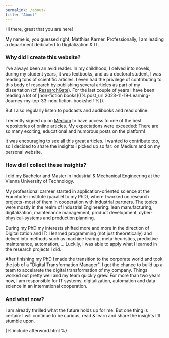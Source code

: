 ```yaml
---
permalink: /about/
title: "About"
---
```


Hi there, great that you are here!

My name is, you guessed right, Matthias Karner. Professionally, I am leading a department dedicated to Digitalization & IT.

### Why did I create this website?
I've always been an avid reader. In my childhood, I delved into novels, during my student years, it was textbooks, and as a doctoral student, I was reading tons of scientific articles. I even had the privilege of contributing to this body of research by publishing several articles as part of my dissertation (cf. [ResearchGate](https://www.researchgate.net/profile/Matthias-Karner-3)). For the last couple of years I have been reading a lot of [non-fiction books]({% post_url 2023-11-19-Learning-Journey-my-top-33-non-fiction-bookshelf %}).

But I also regularly listen to podcasts and audibooks and read online.

I recently signed up on [Medium](https://matthiaskarner.medium.com/) to have access to one of the best repositories of online articles. My expectations were exceeded: There are so many exciting, educational and humorous posts on the platform!

It was encouraging to see all this great articles. I wanted to contribute too, so I decided to share the insights I picked up so far: on Medium and on my personal website.

### How did I collect these insights?

I did my Bachelor and Master in Industrial & Mechanical Engineering at the Vienna University of Technology. 

My professional carreer started in application-oriented science at the Fraunhofer institute (parallel to my PhD), where I worked on research projects - most of them in cooperation with industrial partners. The topics were mostly in the realm of Industrial Engineering: lean manufacturing, digitalization, maintenance management, product development, cyber-physical-systems and production planning.

During my PhD my interests shifted more and more in the direction of Digitalization and IT: I learned programming (not just theoretically) and delved into methods such as machine learing, meta-heuristics, predictive maintenance, automation, … Luckily, I was able to apply what I learned in the research projects I did.

After finishing my PhD I made the transition to the corporate world and took the job of a "Digital Transformation Manager". I got the chance to build up a team to accelarete the digital transformation of my company. Things worked out pretty well and my team quickly grew.
For more than two years now, I am responsible for IT systems, digitalization, automation and data science in an international cooperation.

### And what now?
I am already thrilled what the future holds up for me. But one thing is certain: I will continue to be curious, read & learn and share the insights I'll stumble upon.

{% include afterword.html %}